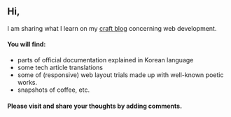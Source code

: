 ## Hi,
I am sharing what I learn on my [craft blog](https://www.craft.do/s/XUSqE9unZVgfAx) concerning web development. 
#### You will find:
 - parts of official documentation explained in Korean language
 - some tech article translations
 - some of (responsive) web layout trials made up with well-known poetic works.
 - snapshots of coffee, etc.
#### Please visit and share your thoughts by adding comments.
